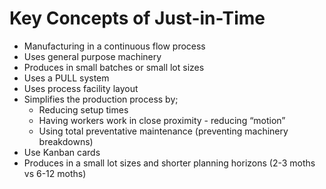 # Key Concepts of Just-in-Time

- Manufacturing in a continuous flow process
- Uses general purpose machinery
- Produces in small batches or small lot sizes
- Uses a PULL system
- Uses process facility layout
- Simplifies the production process by;
    - Reducing setup times
    - Having workers work in close proximity - reducing “motion”
    - Using total preventative maintenance (preventing machinery breakdowns)
- Use Kanban cards
- Produces in a small lot sizes and shorter planning horizons (2-3 moths vs 6-12 moths)